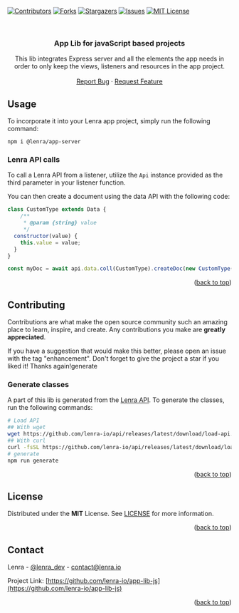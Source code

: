 <div id="top"></div>
<!--
*** This README was created with https://github.com/othneildrew/Best-README-Template
-->



<!-- PROJECT SHIELDS -->
[![Contributors][contributors-shield]][contributors-url]
[![Forks][forks-shield]][forks-url]
[![Stargazers][stars-shield]][stars-url]
[![Issues][issues-shield]][issues-url]
[![MIT License][license-shield]][license-url]



<!-- PROJECT LOGO -->
<br />
<div align="center">

<h3 align="center">App Lib for javaScript based projects</h3>

  <p align="center">
    This lib integrates Express server and all the elements the app needs in order to only keep the views, listeners and resources in the app project.
    <br />
    <br />
    <a href="https://github.com/lenra-io/app-lib-js/issues">Report Bug</a>
    ·
    <a href="https://github.com/lenra-io/app-lib-js/issues">Request Feature</a>
  </p>
</div>


<!-- USAGE EXAMPLES -->
## Usage

To incorporate it into your Lenra app project, simply run the following command:
```console
npm i @lenra/app-server
```

### Lenra API calls

To call a Lenra API from a listener, utilize the `Api` instance provided as the third parameter in your listener function. 

You can then create a document using the data API with the following code:
```js
class CustomType extends Data {
    /**
     * @param {string} value
     */
  constructor(value) {
    this.value = value;
  }
}

const myDoc = await api.data.coll(CustomType).createDoc(new CustomType("Hello world"));
```

<p align="right">(<a href="#top">back to top</a>)</p>



<!-- CONTRIBUTING -->
## Contributing

Contributions are what make the open source community such an amazing place to learn, inspire, and create. Any contributions you make are **greatly appreciated**.

If you have a suggestion that would make this better, please open an issue with the tag "enhancement".
Don't forget to give the project a star if you liked it! Thanks again!generate

### Generate classes

A part of this lib is generated from the [Lenra API](https://github.com/lenra-io/api).
To generate the classes, run the following commands:

```bash
# Load API
## With wget
wget https://github.com/lenra-io/api/releases/latest/download/load-api.sh -O - -q | bash
## With curl
curl -fsSL https://github.com/lenra-io/api/releases/latest/download/load-api.sh | bash
# generate
npm run generate
```

<p align="right">(<a href="#top">back to top</a>)</p>



<!-- LICENSE -->
## License

Distributed under the **MIT** License. See [LICENSE](./LICENSE) for more information.

<p align="right">(<a href="#top">back to top</a>)</p>



<!-- CONTACT -->
## Contact

Lenra - [@lenra_dev](https://twitter.com/lenra_dev) - contact@lenra.io

Project Link: [https://github.com/lenra-io/app-lib-js](https://github.com/lenra-io/app-lib-js)

<p align="right">(<a href="#top">back to top</a>)</p>


<!-- MARKDOWN LINKS & IMAGES -->
<!-- https://www.markdownguide.org/basic-syntax/#reference-style-links -->
[contributors-shield]: https://img.shields.io/github/contributors/lenra-io/app-lib-js.svg?style=for-the-badge
[contributors-url]: https://github.com/lenra-io/app-lib-js/graphs/contributors
[forks-shield]: https://img.shields.io/github/forks/lenra-io/app-lib-js.svg?style=for-the-badge
[forks-url]: https://github.com/lenra-io/app-lib-js/network/members
[stars-shield]: https://img.shields.io/github/stars/lenra-io/app-lib-js.svg?style=for-the-badge
[stars-url]: https://github.com/lenra-io/app-lib-js/stargazers
[issues-shield]: https://img.shields.io/github/issues/lenra-io/app-lib-js.svg?style=for-the-badge
[issues-url]: https://github.com/lenra-io/app-lib-js/issues
[license-shield]: https://img.shields.io/github/license/lenra-io/app-lib-js.svg?style=for-the-badge
[license-url]: https://github.com/lenra-io/app-lib-js/blob/master/LICENSE
